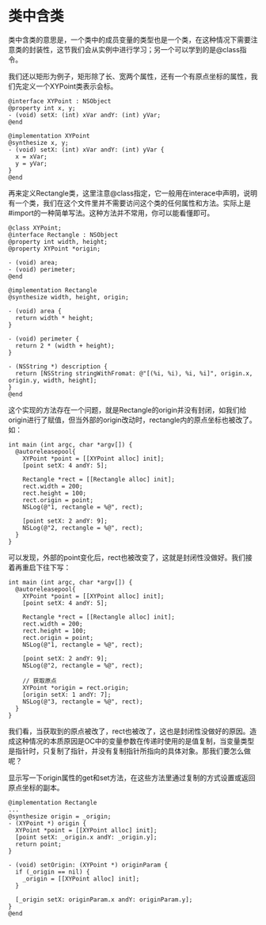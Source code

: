 # 类中含类

类中含类的意思是，一个类中的成员变量的类型也是一个类，在这种情况下需要注意类的封装性，这节我们会从实例中进行学习；另一个可以学到的是@class指令。

我们还以矩形为例子，矩形除了长、宽两个属性，还有一个有原点坐标的属性，我们先定义一个XYPoint类表示会标。

``` objc
@interface XYPoint : NSObject
@property int x, y;
- (void) setX: (int) xVar andY: (int) yVar;
@end

@implementation XYPoint
@synthesize x, y;
- (void) setX: (int) xVar andY: (int) yVar {
  x = xVar;
  y = yVar;
}
@end
```

再来定义Rectangle类，这里注意@class指定，它一般用在interace中声明，说明有一个类，我们在这个文件里并不需要访问这个类的任何属性和方法。实际上是#import的一种简单写法。这种方法并不常用，你可以能看懂即可。

``` objc
@class XYPoint;
@interface Rectangle : NSObject
@property int width, height;
@property XYPoint *origin;

- (void) area;
- (void) perimeter;
@end

@implementation Rectangle 
@synthesize width, height, origin;

- (void) area {
  return width * height;
}

- (void) perimeter {
  return 2 * (width + height);
}

- (NSString *) description {
  return [NSString stringWithFromat: @"[(%i, %i), %i, %i]", origin.x, origin.y, width, height];
}
@end
```

这个实现的方法存在一个问题，就是Rectangle的origin并没有封闭，如我们给origin进行了赋值，但当外部的origin改动时，rectangle内的原点坐标也被改了。如：

``` objc
int main (int argc, char *argv[]) {
  @autoreleasepool{
    XYPoint *point = [[XYPoint alloc] init];
    [point setX: 4 andY: 5];

    Rectangle *rect = [[Rectangle alloc] init];
    rect.width = 200;
    rect.height = 100;
    rect.origin = point;
    NSLog(@"1, rectangle = %@", rect);
    
    [point setX: 2 andY: 9];
    NSLog(@"2, rectangle = %@", rect);
  }
}
```

可以发现，外部的point变化后，rect也被改变了，这就是封闭性没做好。我们接着再重启下往下写：


``` objc
int main (int argc, char *argv[]) {
  @autoreleasepool{
    XYPoint *point = [[XYPoint alloc] init];
    [point setX: 4 andY: 5];

    Rectangle *rect = [[Rectangle alloc] init];
    rect.width = 200;
    rect.height = 100;
    rect.origin = point;
    NSLog(@"1, rectangle = %@", rect);
    
    [point setX: 2 andY: 9];
    NSLog(@"2, rectangle = %@", rect);

    // 获取原点
    XYPoint *origin = rect.origin;
    [origin setX: 1 andY: 7];
    NSLog(@"3, rectangle = %@", rect);
  }
}
```

我们看，当获取到的原点被改了，rect也被改了，这也是封闭性没做好的原因。造成这种情况的本质原因是OC中的变量参数在传递时使用的是值复制，当变量类型是指针时，只复制了指针，并没有复制指针所指向的具体对象。那我们要怎么做呢？

显示写一下origin属性的get和set方法，在这些方法里通过复制的方式设置或返回原点坐标的副本。

``` objc
@implementation Rectangle 
...
@synthesize origin = _origin;
- (XYPoint *) origin {
  XYPoint *point = [[XYPoint alloc] init];
  [point setX: _origin.x andY: _origin.y];
  return point;
}

- (void) setOrigin: (XYPoint *) originParam {
  if (_origin == nil) {
    _origin = [[XYPoint alloc] init];
  }

  [_origin setX: originParam.x andY: originParam.y];
}
@end
```